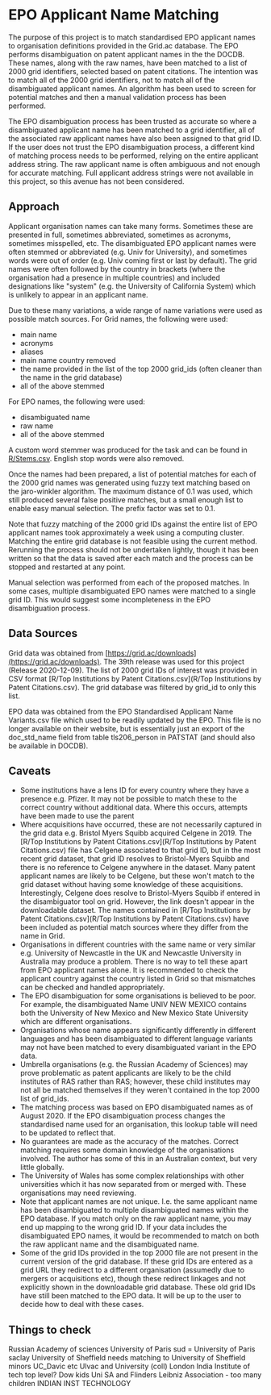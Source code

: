 # EPO Applicant Name Matching

The purpose of this project is to match standardised EPO applicant names to organisation definitions provided in the Grid.ac database. The EPO performs disambiguation on patent applicant names in the the DOCDB. These names, along with the raw names, have been matched to a list of 2000 grid identifiers, selected based on patent citations. The intention was to match all of the 2000 grid identifiers, not to match all of the disambiguated applicant names. An algorithm has been used to screen for potential matches and then a manual validation process has been performed. 

The EPO disambiguation process has been trusted as accurate so where a disambiguated applicant name has been matched to a grid identifier, all of the associated raw applicant names have also been assigned to that grid ID. If the user does not trust the EPO disambiguation process, a different kind of matching process needs to be performed, relying on the entire applicant address string. The raw applicant name is often ambiguous and not enough for accurate matching. Full applicant address strings were not available in this project, so this avenue has not been considered.

## Approach

Applicant organisation names can take many forms. Sometimes these are presented in full, sometimes abbreviated, sometimes as acronyms, sometimes misspelled, etc. The disambiguated EPO applicant names were often stemmed or abbreviated (e.g. Univ for University), and sometimes words were out of order (e.g. Univ coming first or last by default). The grid names were often followed by the country in brackets (where the organisation had a presence in multiple countries) and included designations like "system" (e.g. the University of California System) which is unlikely to appear in an applicant name.

Due to these many variations, a wide range of name variations were used as possible match sources. For Grid names, the following were used:

* main name
* acronyms
* aliases
* main name country removed
* the name provided in the list of the top 2000 grid_ids (often cleaner than the name in the grid database) 
* all of the above stemmed

For EPO names, the following were used:

* disambiguated name
* raw name
* all of the above stemmed

A custom word stemmer was produced for the task and can be found in [R/Stems.csv](R/Stems.csv). English stop words were also removed.

Once the names had been prepared, a list of potential matches for each of the 2000 grid names was generated using fuzzy text matching based on the jaro-winkler algorithm. The maximum distance of 0.1 was used, which still produced several false positive matches, but a small enough list to enable easy manual selection. The prefix factor was set to 0.1.

Note that fuzzy matching of the 2000 grid IDs against the entire list of EPO applicant names took approximately a week using a computing cluster. Matching the entire grid database is not feasible using the current method. Rerunning the process should not be undertaken lightly, though it has been written so that the data is saved after each match and the process can be stopped and restarted at any point.

Manual selection was performed from each of the proposed matches. In some cases, multiple disambiguated EPO names were matched to a single grid ID. This would suggest some incompleteness in the EPO disambiguation process.

## Data Sources

Grid data was obtained from [https://grid.ac/downloads](https://grid.ac/downloads). The 39th release was used for this project (Release 2020-12-09). The list of 2000 grid IDs of interest was provided in CSV format [R/Top Institutions by Patent Citations.csv](R/Top Institutions by Patent Citations.csv). The grid database was filtered by grid_id to only this list.

EPO data was obtained from the EPO Standardised Applicant Name Variants.csv file which used to be readily updated by the EPO. This file is no longer available on their website, but is essentially just an export of the doc_std_name field from table tls206_person in PATSTAT (and should also be available in DOCDB).

## Caveats

* Some institutions have a lens ID for every country where they have a presence e.g. Pfizer. It may not be possible to match these to the correct country without additional data. Where this occurs, attempts have been made to use the parent
* Where acquisitions have occurred, these are not necessarily captured in the grid data e.g. Bristol Myers Squibb acquired Celgene in 2019. The [R/Top Institutions by Patent Citations.csv](R/Top Institutions by Patent Citations.csv) file has Celgene associated to that grid ID, but in the most recent grid dataset, that grid ID resolves to Bristol-Myers Squibb and there is no reference to Celgene anywhere in the dataset. Many patent applicant names are likely to be Celgene, but these won't match to the grid dataset without having some knowledge of these acquisitions. Interestingly, Celgene does resolve to Bristol-Myers Squibb if entered in the disambiguator tool on grid. However, the link doesn't appear in the downloadable dataset. The names contained in [R/Top Institutions by Patent Citations.csv](R/Top Institutions by Patent Citations.csv) have been included as potential match sources where they differ from the name in Grid.
* Organisations in different countries with the same name or very similar e.g. University of Newcastle in the UK and Newcastle University in Australia may produce a problem. There is no way to tell these apart from EPO applicant names alone. It is recommended to check the applicant country against the country listed in Grid so that mismatches can be checked and handled appropriately.
* The EPO disambiguation for some organisations is believed to be poor. For example, the disambiguated Name UNIV NEW MEXICO contains both the University of New Mexico and New Mexico State University which are different organisations.
* Organisations whose name appears significantly differently in different languages and has been disambiguated to different language variants may not have been matched to every disambiguated variant in the EPO data.
* Umbrella organisations (e.g. the Russian Academy of Sciences) may prove problematic as patent applicants are likely to be the child institutes of RAS rather than RAS; however, these child institutes may not all be matched themselves if they weren't contained in the top 2000 list of grid_ids.
* The matching process was based on EPO disambiguated names as of August 2020. If the EPO disambiguation process changes the standardised name used for an organisation, this lookup table will need to be updated to reflect that.
* No guarantees are made as the accuracy of the matches. Correct matching requires some domain knowledge of the organisations involved. The author has some of this in an Australian context, but very little globally.
* The University of Wales has some complex relationships with other universities which it has now separated from or merged with. These organisations may need reviewing.
* Note that applicant names are not unique. I.e. the same applicant name has been disambiguated to multiple disambiguated names within the EPO database. If you match only on the raw applicant name, you may end up mapping to the wrong grid ID. If your data includes the disambiguated EPO names, it would be recommended to match on both the raw applicant name and the disambiguated name.
* Some of the grid IDs provided in the top 2000 file are not present in the current version of the grid database. If these grid IDs are entered as a grid URL they redirect to a different organisation (assumedly due to mergers or acquisitions etc), though these redirect linkages and not explicitly shown in the downloadable grid database. These old grid IDs have still been matched to the EPO data. It will be up to the user to decide how to deal with these cases.

## Things to check
Russian Academy of sciences
University of Paris sud = University of Paris saclay
University of Sheffield needs matching to University of Sheffield minors
UC_Davic etc
Ulvac and 
University (coll) London
India Institute of tech top level?
Dow kids
Uni SA and Flinders
Leibniz Association - too many children
INDIAN INST TECHNOLOGY

